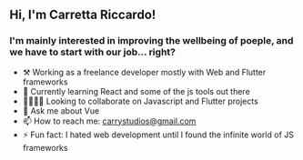 ## Hi, I'm Carretta Riccardo!

### I'm mainly interested in improving the wellbeing of poeple, and we have to start with our job... right?

- ⚒️ Working as a freelance developer mostly with Web and Flutter frameworks
- 👀 Currently learning React and some of the js tools out there
- 🫱🏻‍🫲🏽 Looking to collaborate on Javascript and Flutter projects
- 💬 Ask me about Vue
- 📫 How to reach me: carrystudios@gmail.com
- ⚡ Fun fact: I hated web development until I found the infinite world of JS frameworks
